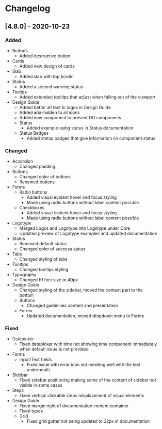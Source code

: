 # Changelog

## [4.8.0] - 2020-10-23

### Added
- Buttons
  - Added destructive button
- Cards
  - Added new design of cards
- Slab
  - Added slab with top border
- Status
  - Added a second warning status
- Toolips
  - Added extended tooltips that adjust when falling out of the viewport
- Design Guide
  - Added better alt text to logos in Design Guide
  - Added aria-hidden to all icons
  - Added new component to present DG components
  - Status
    - Added example using status in Status documentation
  - Status Badges
    - Added status badges that give information on component status

### Changed
- Accordion
  - Changed padding
- Buttons
  - Changed color of buttons
  - Renamed buttons
- Forms
  - Radio buttons
    - Added visual evident hover and focus styling
    - Made using radio buttons without label content possible
  - Checkboxes
    - Added visual evident hover and focus styling
    - Made using radio buttons without label content possible
- Logotype
  - Merged Logos and Logotype into Logotype under Core
  - Updated preview of Logotype examples and updated documentation
- Status
  - Removed default status
  - Changed color of success status
- Tabs
  - Changed styling of tabs
- Tooltips
  - Changed tooltips styling
- Typography
  - Changed h1 font size to 40px
- Design Guide
  - Changed styling of the sidebar, moved the contact part to the bottom
  - Buttons
    - Changed guidelines content and presentation
  - Forms
    - Updated documentation, moved dropdown menu to Forms

### Fixed
- Datepicker
  - Fixed datepicker with time not showing time component immediately when default value is not provided
- Forms 
  - Input/Text fields
    - Fixed issue with error icon not meshing well with the text underneath
- Sidebar
  - Fixed sidebar positioning making some of the content of sidebar not visible in some cases
- Steps
  - Fixed vertical clickable steps misplacement of visual elements
- Design Guide
  - Fixed margin right of documentation content container
  - Fixed typos
  - Grid
    - Fixed grid gutter not being updated to 32px in documentation